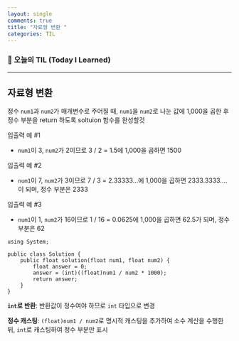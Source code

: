 ```yaml
---
layout: single
comments: true
title: "자료형 변환 "
categories: TIL
---
```


### 📆 오늘의 TIL (Today I Learned)

---

## 자료형 변환

정수 `num1`과 `num2`가 매개변수로 주어질 때, `num1`을 `num2`로 나눈 값에 1,000을 곱한 후 정수 부분을 return 하도록 soltuion 함수를 완성할것



입출력 예 #1

- `num1`이 3, `num2`가 2이므로 3 / 2 = 1.5에 1,000을 곱하면 1500

입출력 예 #2

- `num1`이 7, `num2`가 3이므로 7 / 3 = 2.33333...에 1,000을 곱하면 2333.3333.... 이 되며, 정수 부분은 2333

입출력 예 #3

- `num1`이 1, `num2`가 16이므로 1 / 16 = 0.0625에 1,000을 곱하면 62.5가 되며, 정수 부분은 62

```
using System;

public class Solution {
    public float solution(float num1, float num2) {
        float answer = 0;
        answer = (int)((float)num1 / num2 * 1000);
        return answer;
    }
}
```

**`int`로 반환**: 반환값이 정수여야 하므로 `int` 타입으로 변경

**정수 캐스팅**: `(float)num1 / num2`로 명시적 캐스팅을 추가하여 소수 계산을 수행한 뒤, `int`로 캐스팅하여 정수 부분만 표시
